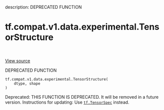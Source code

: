 description: DEPRECATED FUNCTION

<div itemscope itemtype="http://developers.google.com/ReferenceObject">
<meta itemprop="name" content="tf.compat.v1.data.experimental.TensorStructure" />
<meta itemprop="path" content="Stable" />
</div>

# tf.compat.v1.data.experimental.TensorStructure

<!-- Insert buttons and diff -->

<table class="tfo-notebook-buttons tfo-api nocontent" align="left">

</table>

<a target="_blank" class="external" href="/code/stable/tensorflow/python/data/util/structure.py">View source</a>



DEPRECATED FUNCTION

<pre class="devsite-click-to-copy prettyprint lang-py tfo-signature-link">
<code>tf.compat.v1.data.experimental.TensorStructure(
    dtype, shape
)
</code></pre>



<!-- Placeholder for "Used in" -->

Deprecated: THIS FUNCTION IS DEPRECATED. It will be removed in a future version.
Instructions for updating:
Use <a href="../../../../../tf/TensorSpec.md"><code>tf.TensorSpec</code></a> instead.